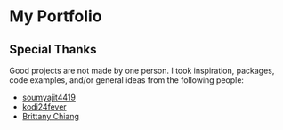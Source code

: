 # My Portfolio

## Special Thanks

Good projects are not made by one person. I took inspiration, packages, code examples, and/or general ideas from the following people:

- [soumyajit4419](https://github.com/soumyajit4419/Portfolio)
- [kodi24fever](https://github.com/kodi24fever/reactjs-portfolio)
- [Brittany Chiang](https://brittanychiang.com)
